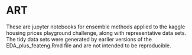 # ART
These are jupyter notebooks for ensemble methods applied to the kaggle housing prices playground challenge, along with representative data sets.  The tidy data sets were generated by earlier versions of the  EDA_plus_feateng.Rmd file and are not intended to be reproducible.
